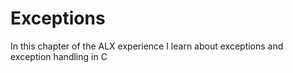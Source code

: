 # Exceptions
In this chapter of the ALX experience I learn about exceptions and exception handling in C

